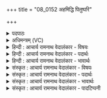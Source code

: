 +++
title = "08_0152 अहमिद्धि पितुष्परि"

+++
<details><summary>पदपाठः</summary>

अ꣣ह꣢म्। इत्। हि। पि꣣तुः꣢। प꣡रि꣢꣯। मे꣣धा꣢म्। ऋ꣣त꣡स्य꣢। ज꣣ग्र꣡ह꣢। अ꣣ह꣢म्। सू꣡र्यः꣢꣯। इ꣣व। अजनि। १५२।
</details>

<details><summary>अधिमन्त्रम् (VC)</summary>

- इन्द्रः
- वत्सः काण्वः
- गायत्री
- षड्जः
- ऐन्द्रं काण्डम्
</details>

<details><summary>हिन्दी : आचार्य रामनाथ वेदालंकार - विषयः</summary>

अगले मन्त्र में उपासक अपनी उपलब्धि का वर्णन कर रहा है।
</details>

<details><summary>हिन्दी : आचार्य रामनाथ वेदालंकार - पदार्थः</summary>

पदार्थान्वयभाषाः -  (अहम्) मैंने (इत् हि) सचमुच (पितुः परि) पिता इन्द्र परमेश्वर से (ऋतस्य मेधाम्) सत्याचरण की मेधा को अथवा ऋतम्भरा प्रज्ञा को (जग्रह) ग्रहण कर लिया है। उससे प्रकाशमान हुआ (अहम्) अध्यात्मपथ का पथिक मैं (सूर्यः इव) सूर्य के समान (अजनि) हो गया हूँ ॥८॥ इस मन्त्र में उपमालङ्कार है ॥८॥
</details>

<details><summary>हिन्दी : आचार्य रामनाथ वेदालंकार - भावार्थः</summary>

भावार्थभाषाः -  पिता परमेश्वर की उपासना से मनुष्य सत्यज्ञान, सत्य आचरण और ऋतम्भरा प्रज्ञा को प्राप्त करके सूर्य के समान प्रकाशमान होकर मुक्ति उपलब्ध कर सकता है ॥८॥
</details>

<details><summary>संस्कृत : आचार्य रामनाथ वेदालंकार - विषयः</summary>

अथोपासकः स्वोपलब्धिं वर्णयति।
</details>

<details><summary>संस्कृत : आचार्य रामनाथ वेदालंकार - पदार्थः</summary>

पदार्थान्वयभाषाः -  (अहम्) परमेश्वरोपासकः (इत् हि) किल (पितुः२ परि) पितुं इन्द्रात् परमेश्वरात्। परि इति पञ्चम्यर्थानुवादी, ‘पञ्चम्याः परावध्यर्थे।’ अ० ८।३।५१ इति विसर्जनीयस्य सत्वम्, ततो मूर्धन्यादेशः। (ऋतस्य मेधाम्) सत्याचरणस्य प्रज्ञाम्, ऋतम्भरां प्रज्ञां वा। निर्विचारवैशारद्येऽध्यात्मप्रसादः। ऋतम्भरा तत्र प्रज्ञा। योग० १।४७, ४८ इति योगदर्शने व्याख्यातम्। (जग्रह) गृहीतवानस्मि। ऋतम्भराप्रज्ञाप्रकाशेन प्रकाशमानश्च (अहम्) अध्यात्मपथिकः (सूर्यः इव) आदित्यः इव (अजनि) जातोऽस्मि ॥८॥ अत्रोपमालङ्कारः ॥८॥
</details>

<details><summary>संस्कृत : आचार्य रामनाथ वेदालंकार - भावार्थः</summary>

भावार्थभाषाः -  पितुः परमेश्वरस्योपासनया मनुष्यः सत्यज्ञानं सत्याचरणम् ऋतम्भरां प्रज्ञां च प्राप्य सूर्य इव प्रकाशमानः सन् कैवल्यमधिगन्तुमर्हति ॥८॥
</details>

<details><summary>संस्कृत : आचार्य रामनाथ वेदालंकार - पादटिप्पनी</summary>

टिप्पणी:   १. ऋ० ८।६।१०, अथ० २०।११५।१, उभयत्र जग्रह इत्यस्य स्थाने जग्रभ इति पाठः। साम० १५००। २. अहम् (वत्स ऋषिः) पितुः कण्वस्य सकाशाद्—इति वि०। भरतस्वामिनोऽपि तदेवाभिप्रेतम्। पितुः पालकस्य ऋतस्य सत्यस्यापि तस्येन्द्रस्य मेधाम् अनुग्रहात्मिकां बुद्धिम्—इति सा०।
</details>